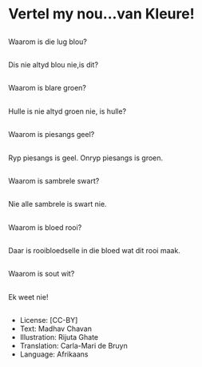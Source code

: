 # Vertel my nou...van Kleure!

##
Waarom is die lug blou?

##
Dis nie altyd blou nie,is
dit?

##
Waarom is blare groen?

##
Hulle is nie altyd groen
nie, is hulle?

##
Waarom is piesangs
geel?

##
Ryp piesangs is geel.
Onryp piesangs is
groen.

##
Waarom is sambrele
swart?

##
Nie alle sambrele is
swart nie.

##
Waarom is bloed rooi?

##
Daar is rooibloedselle in
die bloed wat dit rooi
maak.

##
Waarom is sout wit?

##
Ek weet nie!

##
* License: [CC-BY]
* Text: Madhav Chavan
* Illustration: Rijuta Ghate
* Translation: Carla-Mari de Bruyn
* Language: Afrikaans

